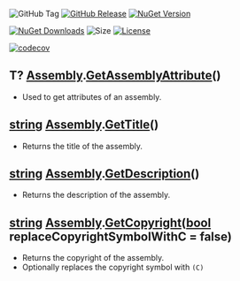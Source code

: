 ![GitHub Tag](https://img.shields.io/github/v/tag/TJC-Tools/TJC.AssemblyExtensions)
[![GitHub Release](https://img.shields.io/github/v/release/TJC-Tools/TJC.AssemblyExtensions)](https://github.com/TJC-Tools/TJC.AssemblyExtensions/releases/latest)
[![NuGet Version](https://img.shields.io/nuget/v/TJC.AssemblyExtensions)](https://www.nuget.org/packages/TJC.AssemblyExtensions)

[![NuGet Downloads](https://img.shields.io/nuget/dt/TJC.AssemblyExtensions)](https://www.nuget.org/packages/TJC.AssemblyExtensions)
![Size](https://img.shields.io/github/repo-size/TJC-Tools/TJC.AssemblyExtensions)
[![License](https://img.shields.io/github/license/TJC-Tools/TJC.AssemblyExtensions.svg)](LICENSE)

[![codecov](https://codecov.io/gh/TJC-Tools/TJC.AssemblyExtensions/graph/badge.svg?token=5YBPHU66QE)](https://codecov.io/gh/TJC-Tools/TJC.AssemblyExtensions)

## T? [Assembly](https://learn.microsoft.com/en-us/dotnet/api/system.reflection.assembly?view=net-8.0).[GetAssemblyAttribute](./TJC.AssemblyExtensions/Attributes/AttributeExtensions.cs)()
- Used to get attributes of an assembly.

## [string](https://learn.microsoft.com/en-us/dotnet/api/system.string?view=net-8.0) [Assembly](https://learn.microsoft.com/en-us/dotnet/api/system.reflection.assembly?view=net-8.0).[GetTitle](./TJC.AssemblyExtensions/Attributes/CommonAttributesExtensions.cs)()
- Returns the title of the assembly.

## [string](https://learn.microsoft.com/en-us/dotnet/api/system.string?view=net-8.0) [Assembly](https://learn.microsoft.com/en-us/dotnet/api/system.reflection.assembly?view=net-8.0).[GetDescription](./TJC.AssemblyExtensions/Attributes/CommonAttributesExtensions.cs)()
- Returns the description of the assembly.

## [string](https://learn.microsoft.com/en-us/dotnet/api/system.string?view=net-8.0) [Assembly](https://learn.microsoft.com/en-us/dotnet/api/system.reflection.assembly?view=net-8.0).[GetCopyright](./TJC.AssemblyExtensions/Attributes/CommonAttributesExtensions.cs)([bool](https://learn.microsoft.com/en-us/dotnet/csharp/language-reference/builtin-types/bool) replaceCopyrightSymbolWithC = false)
- Returns the copyright of the assembly.
- Optionally replaces the copyright symbol with `(C)`
